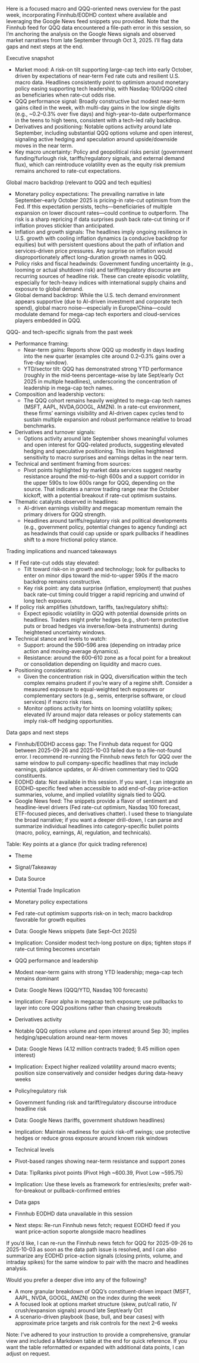 Here is a focused macro and QQQ-oriented news overview for the past week, incorporating Finnhub/EODHD context where available and leveraging the Google News feed snippets you provided. Note that the Finnhub feed for QQQ data encountered a file-path error in this session, so I’m anchoring the analysis on the Google News signals and observed market narratives from late September through Oct 3, 2025. I’ll flag data gaps and next steps at the end.

Executive snapshot
- Market mood: A risk-on tilt supporting large-cap tech into early October, driven by expectations of near-term Fed rate cuts and resilient U.S. macro data. Headlines consistently point to optimism around monetary policy easing supporting tech leadership, with Nasdaq-100/QQQ cited as beneficiaries when rate-cut odds rise.
- QQQ performance signal: Broadly constructive but modest near-term gains cited in the week, with multi-day gains in the low single digits (e.g., ~0.2–0.3% over five days) and high-year-to-date outperformance in the teens to high teens, consistent with a tech-led rally backdrop.
- Derivatives and positioning: Notable options activity around late September, including substantial QQQ options volume and open interest, signaling active hedging and speculation around upside/downside moves in the near term.
- Key macro uncertainty: Policy and geopolitical risks persist (government funding/furlough risk, tariffs/regulatory signals, and external demand flux), which can reintroduce volatility even as the equity risk premium remains anchored to rate-cut expectations.

Global macro backdrop (relevant to QQQ and tech equities)
- Monetary policy expectations: The prevailing narrative in late September–early October 2025 is pricing-in rate-cut optimism from the Fed. If this expectation persists, techs—beneficiaries of multiple expansion on lower discount rates—could continue to outperform. The risk is a sharp repricing if data surprises push back rate-cut timing or if inflation proves stickier than anticipated.
- Inflation and growth signals: The headlines imply ongoing resilience in U.S. growth with cooling inflation dynamics (a conducive backdrop for equities) but with persistent questions about the path of inflation and services-driven price pressures. Any surprise on inflation would disproportionately affect long-duration growth names in QQQ.
- Policy risks and fiscal headwinds: Government funding uncertainty (e.g., looming or actual shutdown risk) and tariff/regulatory discourse are recurring sources of headline risk. These can create episodic volatility, especially for tech-heavy indices with international supply chains and exposure to global demand.
- Global demand backdrop: While the U.S. tech demand environment appears supportive (due to AI-driven investment and corporate tech spend), global macro noise—especially in Europe/China—could modulate demand for mega-cap tech exporters and cloud-services players embedded in QQQ.

QQQ- and tech-specific signals from the past week
- Performance framing:
  - Near-term gains: Reports show QQQ up modestly in days leading into the new quarter (examples cite around 0.2–0.3% gains over a five-day window).
  - YTD/sector tilt: QQQ has demonstrated strong YTD performance (roughly in the mid-teens percentage-wise by late Sept/early Oct 2025 in multiple headlines), underscoring the concentration of leadership in mega-cap tech names.
- Composition and leadership vectors:
  - The QQQ cohort remains heavily weighted to mega-cap tech names (MSFT, AAPL, NVDA,GOOGL, AMZN). In a rate-cut environment, these firms’ earnings visibility and AI-driven capex cycles tend to sustain multiple expansion and robust performance relative to broad benchmarks.
- Derivatives and turnover signals:
  - Options activity around late September shows meaningful volumes and open interest for QQQ-related products, suggesting elevated hedging and speculative positioning. This implies heightened sensitivity to macro surprises and earnings deltas in the near term.
- Technical and sentiment framing from sources:
  - Pivot points highlighted by market data services suggest nearby resistance around the mid-to-high 600s and a support corridor in the upper 590s to low 600s range for QQQ, depending on the source. That indicates a narrow trading range near the October kickoff, with a potential breakout if rate-cut optimism sustains.
- Thematic catalysts observed in headlines:
  - AI-driven earnings visibility and megacap momentum remain the primary drivers for QQQ strength.
  - Headlines around tariffs/regulatory risk and political developments (e.g., government policy, potential changes to agency funding) act as headwinds that could cap upside or spark pullbacks if headlines shift to a more frictional policy stance.

Trading implications and nuanced takeaways
- If Fed rate-cut odds stay elevated:
  - Tilt toward risk-on in growth and technology; look for pullbacks to enter on minor dips toward the mid-to-upper 590s if the macro backdrop remains constructive.
  - Key risk point: any data surprise (inflation, employment) that pushes back rate-cut timing could trigger a rapid repricing and unwind of long tech exposure.
- If policy risk amplifies (shutdown, tariffs, tax/regulatory shifts):
  - Expect episodic volatility in QQQ with potential downside prints on headlines. Traders might prefer hedges (e.g., short-term protective puts or broad hedges via inverse/low-beta instruments) during heightened uncertainty windows.
- Technical stance and levels to watch:
  - Support: around the 590–596 area (depending on intraday price action and moving-average dynamics).
  - Resistance: around the 600–610 zone as a focal point for a breakout or consolidation depending on liquidity and macro cues.
- Positioning considerations:
  - Given the concentration risk in QQQ, diversification within the tech complex remains prudent if you’re wary of a regime shift. Consider a measured exposure to equal-weighted tech exposures or complementary sectors (e.g., semis, enterprise software, or cloud services) if macro risk rises.
  - Monitor options activity for hints on looming volatility spikes; elevated IV around major data releases or policy statements can imply risk-off hedging opportunities.

Data gaps and next steps
- Finnhub/EODHD access gap: The Finnhub data request for QQQ between 2025-09-26 and 2025-10-03 failed due to a file-not-found error. I recommend re-running the Finnhub news fetch for QQQ over the same window to pull company-specific headlines that may include earnings, guidance updates, or AI-driven commentary tied to QQQ constituents.
- EODHD data: Not available in this session. If you want, I can integrate an EODHD-specific feed when accessible to add end-of-day price-action summaries, volume, and implied volatility signals tied to QQQ.
- Google News feed: The snippets provide a flavor of sentiment and headline-level drivers (Fed rate-cut optimism, Nasdaq 100 forecast, ETF-focused pieces, and derivatives chatter). I used these to triangulate the broad narrative; if you want a deeper drill-down, I can parse and summarize individual headlines into category-specific bullet points (macro, policy, earnings, AI, regulation, and technicals).

Table: Key points at a glance (for quick trading reference)
- Theme
- Signal/Takeaway
- Data Source
- Potential Trade Implication

- Monetary policy expectations
- Fed rate-cut optimism supports risk-on in tech; macro backdrop favorable for growth equities
- Data: Google News snippets (late Sept–Oct 2025)
- Implication: Consider modest tech-long posture on dips; tighten stops if rate-cut timing becomes uncertain

- QQQ performance and leadership
- Modest near-term gains with strong YTD leadership; mega-cap tech remains dominant
- Data: Google News (QQQ/YTD, Nasdaq 100 forecasts)
- Implication: Favor alpha in megacap tech exposure; use pullbacks to layer into core QQQ positions rather than chasing breakouts

- Derivatives activity
- Notable QQQ options volume and open interest around Sep 30; implies hedging/speculation around near-term moves
- Data: Google News (4.12 million contracts traded; 9.45 million open interest)
- Implication: Expect higher realized volatility around macro events; position size conservatively and consider hedges during data-heavy weeks

- Policy/regulatory risk
- Government funding risk and tariff/regulatory discourse introduce headline risk
- Data: Google News (tariffs, government shutdown headlines)
- Implication: Maintain readiness for quick risk-off swings; use protective hedges or reduce gross exposure around known risk windows

- Technical levels
- Pivot-based ranges showing near-term resistance and support zones
- Data: TipRanks pivot points (Pivot High ~600.39, Pivot Low ~595.75)
- Implication: Use these levels as framework for entries/exits; prefer wait-for-breakout or pullback-confirmed entries

- Data gaps
- Finnhub EODHD data unavailable in this session
- Next steps: Re-run Finnhub news fetch; request EODHD feed if you want price-action soporte alongside macro headlines

If you’d like, I can re-run the Finnhub news fetch for QQQ for 2025-09-26 to 2025-10-03 as soon as the data path issue is resolved, and I can also summarize any EODHD price-action signals (closing prints, volume, and intraday spikes) for the same window to pair with the macro and headlines analysis.

Would you prefer a deeper dive into any of the following?
- A more granular breakdown of QQQ’s constituent-driven impact (MSFT, AAPL, NVDA, GOOGL, AMZN) on the index during the week
- A focused look at options market structure (skew, put/call ratio, IV crush/expansion signals) around late Sept/early Oct
- A scenario-driven playbook (base, bull, and bear cases) with approximate price targets and risk controls for the next 2–6 weeks

Note: I’ve adhered to your instruction to provide a comprehensive, granular view and included a Markdown table at the end for quick reference. If you want the table reformatted or expanded with additional data points, I can adjust on request.